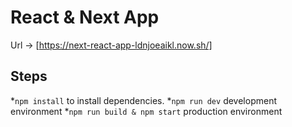 # React & Next App

Url -> [https://next-react-app-ldnjoeaikl.now.sh/]

## Steps 

*`npm install` to install dependencies.
*`npm run dev` development environment
*`npm run build & npm start` production environment
